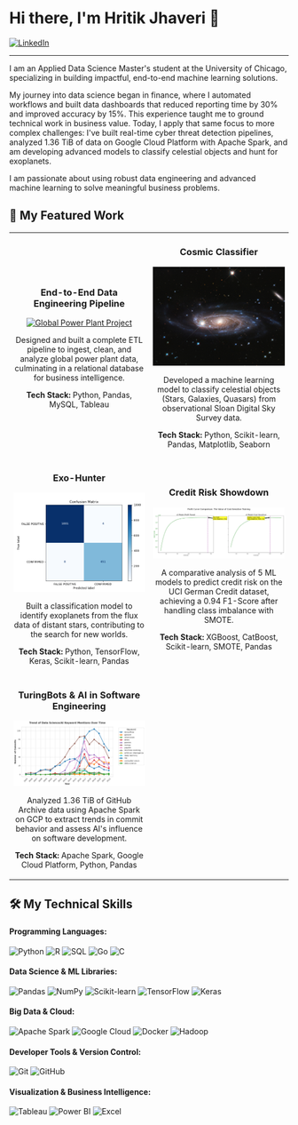 # Hi there, I'm Hritik Jhaveri 👋

<a href="https://www.linkedin.com/in/hritik-jhaveri/" target="_blank">
    <img src="https://img.shields.io/badge/LinkedIn-0077B5?style=for-the-badge&logo=linkedin&logoColor=white" alt="LinkedIn"/>
</a>

---

I am an Applied Data Science Master's student at the University of Chicago, specializing in building impactful, end-to-end machine learning solutions.

My journey into data science began in finance, where I automated workflows and built data dashboards that reduced reporting time by 30% and improved accuracy by 15%. This experience taught me to ground technical work in business value. Today, I apply that same focus to more complex challenges: I've built real-time cyber threat detection pipelines, analyzed 1.36 TiB of data on Google Cloud Platform with Apache Spark, and am developing advanced models to classify celestial objects and hunt for exoplanets.

I am passionate about using robust data engineering and advanced machine learning to solve meaningful business problems.

## 🔭 My Featured Work

<table>
  <tr>
    <td width="50%">
      <h3 align="center">End-to-End Data Engineering Pipeline</h3>
      <div align="center">
        <a href="https://github.com/codex83/Global-Power-Plant-Database" target="_blank">
          <img src="https://raw.githubusercontent.com/codex83/codex83/assets/EER.png" alt="Global Power Plant Project" width="100%">
        </a>
        <p>
          Designed and built a complete ETL pipeline to ingest, clean, and analyze global power plant data, culminating in a relational database for business intelligence.
        </p>
        <p>
          <strong>Tech Stack:</strong> Python, Pandas, MySQL, Tableau
        </p>
      </div>
    </td>
    <td width="50%">
      <h3 align="center">Cosmic Classifier</h3>
      <div align="center">
        <a href="https://github.com/codex83/Cosmic-Classifier" target="_blank">
          <img src="https://raw.githubusercontent.com/codex83/codex83/main/assets/cosmic-classifier-banner.jpg" alt="Cosmic Classifier Project" width="100%">
        </a>
        <p>
          Developed a machine learning model to classify celestial objects (Stars, Galaxies, Quasars) from observational Sloan Digital Sky Survey data.
        </p>
         <p>
          <strong>Tech Stack:</strong> Python, Scikit-learn, Pandas, Matplotlib, Seaborn
        </p>
      </div>
    </td>
  </tr>
  <tr>
    <td width="50%">
      <h3 align="center">Exo-Hunter</h3>
      <div align="center">
        <a href="https://github.com/codex83/Exo-Hunter" target="_blank">
          <img src="https://raw.githubusercontent.com/codex83/codex83/main/assets/exo-hunter_confusion-matrix.png" alt="Exo-Hunter Project" width="100%">
        </a>
        <p>
          Built a classification model to identify exoplanets from the flux data of distant stars, contributing to the search for new worlds.
        </p>
        <p>
          <strong>Tech Stack:</strong> Python, TensorFlow, Keras, Scikit-learn, Pandas
        </p>
      </div>
    </td>
    <td width="50%">
      <h3 align="center">Credit Risk Showdown</h3>
      <div align="center">
        <a href="https://github.com/codex83/Credit-Risk-Showdown" target="_blank">
          <img src="https://raw.githubusercontent.com/codex83/codex83/main/assets/comparison_profit_curves.png" alt="Credit Risk Project" width="100%">
        </a>
        <p>
          A comparative analysis of 5 ML models to predict credit risk on the UCI German Credit dataset, achieving a 0.94 F1-Score after handling class imbalance with SMOTE.
        </p>
        <p>
          <strong>Tech Stack:</strong> XGBoost, CatBoost, Scikit-learn, SMOTE, Pandas
        </p>
      </div>
    </td>
  </tr>
  <tr>
    <td width="50%">
      <h3 align="center">TuringBots & AI in Software Engineering</h3>
      <div align="center">
        <a href="https://github.com/codex83/turingbots-ai-se" target="_blank">
          <img src="https://raw.githubusercontent.com/codex83/codex83/main/assets/top_ds_ai_trend.png" alt="TuringBots Project" width="100%">
        </a>
        <p>
          Analyzed 1.36 TiB of GitHub Archive data using Apache Spark on GCP to extract trends in commit behavior and assess AI's influence on software development.
        </p>
        <p>
          <strong>Tech Stack:</strong> Apache Spark, Google Cloud Platform, Python, Pandas
        </p>
      </div>
    </td>
    <td width="50%">
      <!-- You can add your next featured project here! -->
    </td>
  </tr>
</table>


## 🛠️ My Technical Skills

<h4>Programming Languages:</h4>
<p>
  <img src="https://img.shields.io/badge/Python-3776AB?style=for-the-badge&logo=python&logoColor=white" alt="Python"/>
  <img src="https://img.shields.io/badge/R-276DC3?style=for-the-badge&logo=r&logoColor=white" alt="R"/>
  <img src="https://img.shields.io/badge/SQL-4479A1?style=for-the-badge&logo=mysql&logoColor=white" alt="SQL"/>
  <img src="https://img.shields.io/badge/Go-00ADD8?style=for-the-badge&logo=go&logoColor=white" alt="Go"/>
  <img src="https://img.shields.io/badge/C-A8B9CC?style=for-the-badge&logo=c&logoColor=white" alt="C"/>
</p>

<h4>Data Science & ML Libraries:</h4>
<p>
  <img src="https://img.shields.io/badge/Pandas-150458?style=for-the-badge&logo=pandas&logoColor=white" alt="Pandas"/>
  <img src="https://img.shields.io/badge/Numpy-013243?style=for-the-badge&logo=numpy&logoColor=white" alt="NumPy"/>
  <img src="https://img.shields.io/badge/Scikit--Learn-F7931E?style=for-the-badge&logo=scikit-learn&logoColor=white" alt="Scikit-learn"/>
  <img src="https://img.shields.io/badge/TensorFlow-FF6F00?style=for-the-badge&logo=tensorflow&logoColor=white" alt="TensorFlow"/>
  <img src="https://img.shields.io/badge/Keras-D00000?style=for-the-badge&logo=keras&logoColor=white" alt="Keras"/>
</p>

<h4>Big Data & Cloud:</h4>
<p>
  <img src="https://img.shields.io/badge/Apache%20Spark-E25A1C?style=for-the-badge&logo=apache-spark&logoColor=white" alt="Apache Spark"/>
  <img src="https://img.shields.io/badge/Google%20Cloud-4285F4?style=for-the-badge&logo=google-cloud&logoColor=white" alt="Google Cloud"/>
  <img src="https://img.shields.io/badge/Docker-2496ED?style=for-the-badge&logo=docker&logoColor=white" alt="Docker"/>
  <img src="https://img.shields.io/badge/Hadoop-66CCFF?style=for-the-badge&logo=apache-hadoop&logoColor=white" alt="Hadoop"/>
</p>

<h4>Developer Tools & Version Control:</h4>
<p>
  <img src="https://img.shields.io/badge/Git-F05032?style=for-the-badge&logo=git&logoColor=white" alt="Git"/>
  <img src="https://img.shields.io/badge/GitHub-181717?style=for-the-badge&logo=github&logoColor=white" alt="GitHub"/>
</p>

<h4>Visualization & Business Intelligence:</h4>
<p>
  <img src="https://img.shields.io/badge/Tableau-E97627?style=for-the-badge&logo=tableau&logoColor=white" alt="Tableau"/>
  <img src="https://img.shields.io/badge/Power%20BI-F2C811?style=for-the-badge&logo=power-bi&logoColor=white" alt="Power BI"/>
  <img src="https://img.shields.io/badge/Microsoft%20Excel-217346?style=for-the-badge&logo=microsoft-excel&logoColor=white" alt="Excel"/>
</p>
